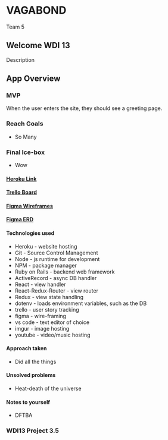 # VAGABOND

Team 5

## Welcome WDI 13

Description

## App Overview

### MVP

When the user enters the site, they should see a greeting page.

### Reach Goals

* So Many

### Final Ice-box

* Wow

#### [Heroku Link](https://google.com)

#### [Trello Board](https://trello.com/b/khV7RNu0)

#### [Figma Wireframes](https://www.figma.com/file/EKVjDeNgOgwPaCBCyHciCmSm/Team-5---Vagabond-framework)

#### [Figma ERD](https://google.com)

#### Technologies used

* Heroku - website hosting
* Git - Source Control Management
* Node - js runtime for development
* NPM - package manager
* Ruby on Rails - backend web framework
* ActiveRecord - async DB handler
* React - view handler
* React-Redux-Router - view router
* Redux - view state handling
* dotenv - loads environment variables, such as the DB
* trello - user story tracking
* figma - wire-framing
* vs code - text editor of choice
* imgur - image hosting
* youtube - video/music hosting

#### Approach taken

* Did all the things

#### Unsolved problems

* Heat-death of the universe

#### Notes to yourself

* DFTBA

### WDI13 Project 3.5